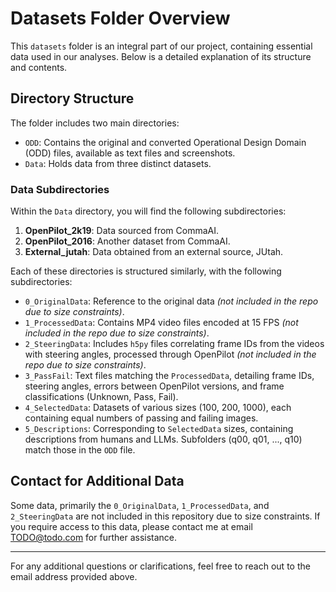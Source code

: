 # Datasets Folder Overview

This `datasets` folder is an integral part of our project, containing essential data used in our analyses. Below is a detailed explanation of its structure and contents.

## Directory Structure

The folder includes two main directories:

- `ODD`: Contains the original and converted Operational Design Domain (ODD) files, available as text files and screenshots.
- `Data`: Holds data from three distinct datasets.

### Data Subdirectories

Within the `Data` directory, you will find the following subdirectories:

1. **OpenPilot_2k19**: Data sourced from CommaAI.
2. **OpenPilot_2016**: Another dataset from CommaAI.
3. **External_jutah**: Data obtained from an external source, JUtah.

Each of these directories is structured similarly, with the following subdirectories:

- `0_OriginalData`: Reference to the original data _(not included in the repo due to size constraints)_.
- `1_ProcessedData`: Contains MP4 video files encoded at 15 FPS _(not included in the repo due to size constraints)_.
- `2_SteeringData`: Includes `h5py` files correlating frame IDs from the videos with steering angles, processed through OpenPilot _(not included in the repo due to size constraints)_.
- `3_PassFail`: Text files matching the `ProcessedData`, detailing frame IDs, steering angles, errors between OpenPilot versions, and frame classifications (Unknown, Pass, Fail).
- `4_SelectedData`: Datasets of various sizes (100, 200, 1000), each containing equal numbers of passing and failing images.
- `5_Descriptions`: Corresponding to `SelectedData` sizes, containing descriptions from humans and LLMs. Subfolders (q00, q01, ..., q10) match those in the `ODD` file.

## Contact for Additional Data

Some data, primarily the `0_OriginalData`, `1_ProcessedData`, and `2_SteeringData` are not included in this repository due to size constraints. If you require access to this data, please contact me at email TODO@todo.com for further assistance.

---

For any additional questions or clarifications, feel free to reach out to the email address provided above.
